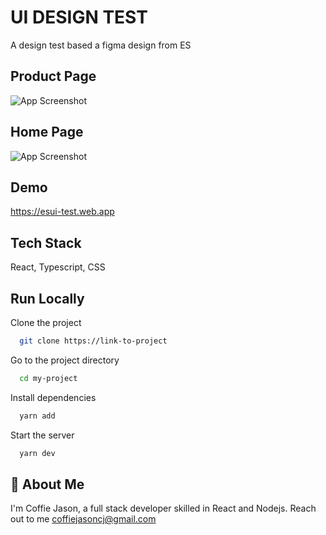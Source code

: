 
# UI DESIGN TEST

A design test based a figma design from ES


## Product Page

![App Screenshot](https://via.placeholder.com/468x300?text=App+Screenshot+Here)

## Home Page
![App Screenshot](https://via.placeholder.com/468x300?text=App+Screenshot+Here)


## Demo

https://esui-test.web.app


## Tech Stack
React, Typescript, CSS


## Run Locally

Clone the project

```bash
  git clone https://link-to-project
```

Go to the project directory

```bash
  cd my-project
```

Install dependencies

```bash
  yarn add
```

Start the server

```bash
  yarn dev
```


## 🚀 About Me
I'm Coffie Jason, a full stack developer skilled in React and Nodejs. Reach out to me coffiejasoncj@gmail.com




